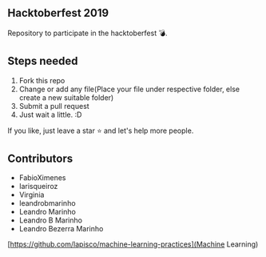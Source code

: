 ## Hacktoberfest 2019
Repository to participate in the hacktoberfest :bomb:. 

## Steps needed
1. Fork this repo
2. Change or add any file(Place your file under respective folder, else create a new suitable folder)
3. Submit a pull request
4. Just wait a little. :D

If you like, just leave a star :star: and let's help more people. 

## Contributors
* FabioXimenes
* larisqueiroz
* Virginia
* leandrobmarinho
* Leandro Marinho
* Leandro B Marinho
* Leandro Bezerra Marinho


[https://github.com/lapisco/machine-learning-practices](Machine Learning)
